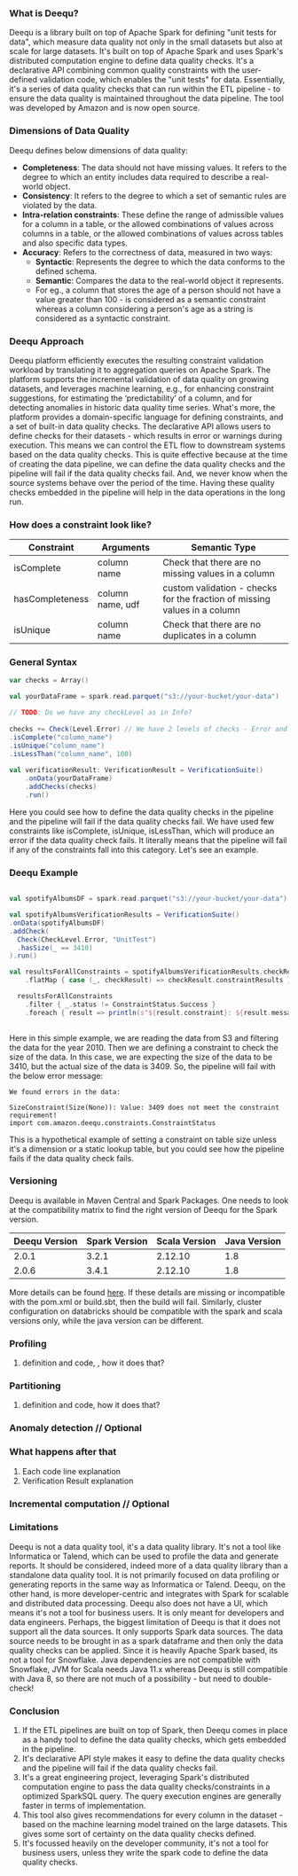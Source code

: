 
### What is Deequ?
Deequ is a library built on top of Apache Spark for defining "unit tests for data", which measure data quality not only in the small datasets but also at scale for large datasets. 
It's built on top of Apache Spark and uses Spark's distributed computation engine to define data quality checks. 
It's a declarative API combining common quality constraints with the user-defined validation code, which enables the "unit tests" for data. 
Essentially, it's a series of data quality checks that can run within the ETL pipeline - to ensure the data quality is maintained throughout the data pipeline. The tool was developed by Amazon and is now open source.

### Dimensions of Data Quality
Deequ defines below dimensions of data quality:
- **Completeness**: The data should not have missing values. It refers to the degree to which an entity includes data required to describe a real-world object.
- **Consistency**: It refers to the degree to which a set of semantic rules are violated by the data.
- **Intra-relation constraints**: These define the range of admissible values for a column in a table, or the allowed combinations of values across columns in a table, or the allowed combinations of values across tables and also specific data types.
- **Accuracy**: Refers to the correctness of data, measured in two ways:
    - **Syntactic**: Represents the degree to which the data conforms to the defined schema.
    - **Semantic**: Compares the data to the real-world object it represents.
    - For eg., a column that stores the age of a person should not have a value greater than 100 - is considered as a semantic constraint whereas a column considering a person's age as a string is considered as a syntactic constraint.

### Deequ Approach
Deequ platform efficiently executes the resulting constraint validation workload by translating it to aggregation queries on Apache Spark.
The platform supports the incremental validation of data quality on growing datasets, and leverages machine learning, 
e.g., for enhancing constraint suggestions, for estimating the ‘predictability’ of a column, and for detecting anomalies in historic data quality time series.
What's more, the platform provides a domain-specific language for defining constraints, and a set of built-in data quality checks.
The declarative API allows users to define checks for their datasets - which results in error or warnings during execution. This means we can control the ETL flow to downstream systems based on the data quality checks. 
This is quite effective because at the time of creating the data pipeline, we can define the data quality checks and the pipeline will fail if the data quality checks fail. And, we never know when the source systems behave over the period of the time. 
Having these quality checks embedded in the pipeline will help in the data operations in the long run.

### How does a constraint look like?
| Constraint | Arguments        | Semantic Type                                                            |
| --- |------------------|--------------------------------------------------------------------------|
| isComplete | column name      | Check that there are no missing values in a column                       |
| hasCompleteness | column name, udf | custom validation - checks for the fraction of missing values in a column |
| isUnique | column name      | Check that there are no duplicates in a column                           |

### General Syntax
```scala
var checks = Array()

val yourDataFrame = spark.read.parquet("s3://your-bucket/your-data")

// TODO: Do we have any checkLevel as in Info?
 
checks += Check(Level.Error) // We have 2 levels of checks - Error and Warning. Error will fail the pipeline if the check fails. Warning will only log the error.
.isComplete("column_name")
.isUnique("column_name")
.isLessThan("column_name", 100) 
 
val verificationResult: VerificationResult = VerificationSuite()
    .onData(yourDataFrame)
    .addChecks(checks)
    .run()
```
Here you could see how to define the data quality checks in the pipeline and the pipeline will fail if the data quality checks fail.
We have used few constraints like isComplete, isUnique, isLessThan, which will produce an error if the data quality check fails. 
It literally means that the pipeline will fail if any of the constraints fall into this category. Let's see an example.

### Deequ Example
```scala

val spotifyAlbumsDF = spark.read.parquet("s3://your-bucket/your-data").filter("year = 2010")

val spotifyAlbumsVerificationResults = VerificationSuite()
.onData(spotifyAlbumsDF)
.addCheck(
  Check(CheckLevel.Error, "UnitTest")
  .hasSize(_ == 3410)
).run()

val resultsForAllConstraints = spotifyAlbumsVerificationResults.checkResults
    .flatMap { case (_, checkResult) => checkResult.constraintResults }

  resultsForAllConstraints
    .filter { _.status != ConstraintStatus.Success }
    .foreach { result => println(s"${result.constraint}: ${result.message.get}") }
 
```
Here in this simple example, we are reading the data from S3 and filtering the data for the year 2010. 
Then we are defining a constraint to check the size of the data. In this case, we are expecting the size of the data to be 3410, but the actual size of the data is 3409.
So, the pipeline will fail with the below error message:
```
We found errors in the data:

SizeConstraint(Size(None)): Value: 3409 does not meet the constraint requirement!
import com.amazon.deequ.constraints.ConstraintStatus   
```
This is a hypothetical example of setting a constraint on table size unless it's a dimension or a static lookup table, but you could see how the pipeline fails if the data quality check fails.

### Versioning
Deequ is available in Maven Central and Spark Packages. One needs to look at the compatibility matrix to find the right version of Deequ for the Spark version.

|Deequ Version|Spark Version| Scala Version | Java Version  |
|---|---|---------------| ------------- |
|2.0.1|3.2.1| 2.12.10       |1.8 |
|2.0.6|3.4.1| 2.12.10       |1.8|

More details can be found [here](https://repo1.maven.org/maven2/com/amazon/deequ/deequ/).
If these details are missing or incompatible with the pom.xml or build.sbt, then the build will fail.
Similarly, cluster configuration on databricks should be compatible with the spark and scala versions only, while the java version can be different.

### Profiling
1. definition and code, , how it does that?
### Partitioning 
1. definition and code, how it does that?
### Anomaly detection // Optional
### What happens after that
1. Each code line explanation
2. Verification Result explanation
### Incremental computation // Optional

### Limitations
Deequ is not a data quality tool, it's a data quality library. It's not a tool like Informatica or Talend, which can be used to profile the data and generate reports.
It should be considered, indeed more of a data quality library than a standalone data quality tool.
It is not primarily focused on data profiling or generating reports in the same way as Informatica or Talend. 
Deequ, on the other hand, is more developer-centric and integrates with Spark for scalable and distributed data processing.
Deequ also does not have a UI, which means it's not a tool for business users. It is only meant for developers and data engineers.
Perhaps, the biggest limitation of Deequ is that it does not support all the data sources. It only supports Spark data sources. 
The data source needs to be brought in as a spark dataframe and then only the data quality checks can be applied.
Since it is heavily Apache Spark based, its not a tool for Snowflake. Java dependencies are not compatible with Snowflake, JVM for Scala needs Java 11.x whereas Deequ is still compatible with Java 8, so there are not much of a possibility - but need to double-check!

### Conclusion
1. If the ETL pipelines are built on top of Spark, then Deequ comes in place as a handy tool to define the data quality checks, which gets embedded in the pipeline. 
2. It's declarative API style makes it easy to define the data quality checks and the pipeline will fail if the data quality checks fail.
3. It's a great engineering project, leveraging Spark's distributed computation engine to pass the data quality checks/constraints in a optimized SparkSQL query. The query execution engines are generally faster in terms of implementation.
4. This tool also gives recommendations for every column in the dataset - based on the machine learning model trained on the large datasets. This gives some sort of certainty on the data quality checks defined.
5. It's focussed heavily on the developer community, it's not a tool for business users, unless they write the spark code to define the data quality checks.
